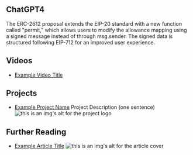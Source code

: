 ## ChatGPT4

The ERC-2612 proposal extends the EIP-20 standard with a new function called "permit," which allows users to modify the allowance mapping using a signed message instead of through msg.sender. The signed data is structured following EIP-712 for an improved user experience.

## Videos

- [Example Video Title](https://www.youtube.com/watch?v=TDGq4aeevgY)

## Projects

- [Example Project Name](https://xxxx.xxx/xxxxx) Project Description (one sentence) ![this is an img's alt for the project logo](https://xxxx.xxx/project-logo.xxx)

## Further Reading

- [Example Article Title](https://xxxx.xxx/xxxxx) ![this is an img's alt for the article cover](https://xxxx.xxx/article-cover.xxx)
